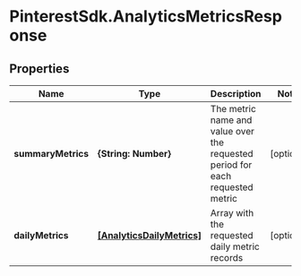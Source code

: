 # PinterestSdk.AnalyticsMetricsResponse

## Properties

Name | Type | Description | Notes
------------ | ------------- | ------------- | -------------
**summaryMetrics** | **{String: Number}** | The metric name and value over the requested period for each requested metric | [optional] 
**dailyMetrics** | [**[AnalyticsDailyMetrics]**](AnalyticsDailyMetrics.md) | Array with the requested daily metric records | [optional] 



